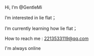 Hi, I’m @GentleMi

I’m interested in lie flat；

I’m currently learning how lie flat；

How to reach me : 2213533119@qq.com

I'm always online

<!---
GentleMi/GentleMi is a ✨ special ✨ repository because its `README.md` (this file) appears on your GitHub profile.
You can click the Preview link to take a look at your changes.
--->
